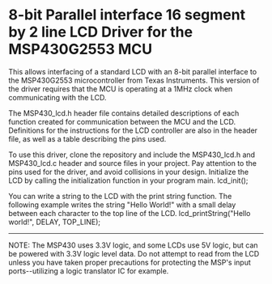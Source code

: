 8-bit Parallel interface 16 segment by 2 line LCD Driver for the MSP430G2553 MCU
=================

This allows interfacing of a standard LCD with an 8-bit parallel interface to the MSP430G2553 microcontroller from Texas Instruments.  This version of the driver requires that the MCU is operating at a 1MHz clock when communicating with the LCD. 

The MSP430_lcd.h header file contains detailed descriptions of each function created for communication between the MCU and the LCD.  Definitions for the instructions for the LCD controller are also in the header file, as well as a table describing the pins used.

To use this driver, clone the repository and include the MSP430_lcd.h and MSP430_lcd.c header and source files in your project.  Pay attention to the pins used for the driver, and avoid collisions in your design.  Initialize the LCD by calling the initialization function in your program main.
    lcd_init();

You can write a string to the LCD with the print string function.  The following example writes the string "Hello World!" with a small delay between each character to the top line of the LCD.
    lcd_printString("Hello world!", DELAY, TOP_LINE);

-------------------------
NOTE: The MSP430 uses 3.3V logic, and some LCDs use 5V logic, but can be powered with 3.3V logic level data.  Do not attempt to read from the LCD unless you have taken proper precautions for protecting the MSP's input ports--utilizing a logic translator IC for example.
